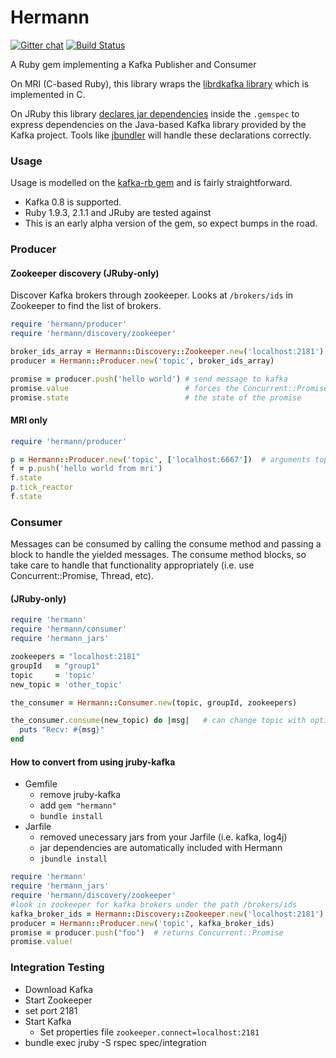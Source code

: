 # Hermann

[![Gitter chat](https://badges.gitter.im/lookout/Hermann.png)](https://gitter.im/lookout/Hermann) [![Build Status](https://travis-ci.org/lookout/Hermann.svg?branch=master)](https://travis-ci.org/lookout/Hermann)

A Ruby gem implementing a Kafka Publisher and Consumer

On MRI (C-based Ruby), this library wraps the [librdkafka
library](https://github.com/edenhill/librdkafka) which is implemented in C.

On JRuby this library [declares jar
dependencies](https://github.com/mkristian/jar-dependencies/wiki/declare-jars-inside-gemspec)
inside the `.gemspec` to express dependencies on the Java-based Kafka library
provided by the Kafka project. Tools like
[jbundler](https://github.com/mkristian/jbundler) will handle these
declarations correctly.

### Usage

Usage is modelled on the
[kafka-rb gem](https://github.com/acrosa/kafka-rb) and is fairly
straightforward.

- Kafka 0.8 is supported.
- Ruby 1.9.3, 2.1.1 and JRuby are tested against
- This is an early alpha version of the gem, so expect bumps in the
  road.


### Producer

#### Zookeeper discovery (JRuby-only)

Discover Kafka brokers through zookeeper.  Looks at ```/brokers/ids``` in Zookeeper to find the list of brokers.

```ruby
require 'hermann/producer'
require 'hermann/discovery/zookeeper'

broker_ids_array = Hermann::Discovery::Zookeeper.new('localhost:2181').get_brokers
producer = Hermann::Producer.new('topic', broker_ids_array)

promise = producer.push('hello world') # send message to kafka
promise.value                          # forces the Concurrent::Promise to finish excuting (#value!)
promise.state                          # the state of the promise
```


#### MRI only

```ruby
require 'hermann/producer'

p = Hermann::Producer.new('topic', ['localhost:6667'])  # arguments topic, list of brokers
f = p.push('hello world from mri')                    
f.state                                               
p.tick_reactor                                        
f.state
```

### Consumer

Messages can be consumed by calling the consume method and passing a block to handle the yielded messages.  The consume method blocks, so take care to handle that functionality appropriately (i.e. use Concurrent::Promise, Thread, etc).

#### (JRuby-only)
```ruby
require 'hermann'
require 'hermann/consumer'
require 'hermann_jars'

zookeepers = "localhost:2181"
groupId   = "group1"
topic     = 'topic'
new_topic = 'other_topic'

the_consumer = Hermann::Consumer.new(topic, groupId, zookeepers)

the_consumer.consume(new_topic) do |msg|   # can change topic with optional argument to .consume
  puts "Recv: #{msg}"
end
```



#### How to convert from using jruby-kafka

* Gemfile
  * remove jruby-kafka
  * add ```gem "hermann"```
  * ```bundle install```
* Jarfile
  * removed unecessary jars from your Jarfile (i.e. kafka, log4j)
  * jar dependencies are automatically included with Hermann
  * ```jbundle install```

```ruby
require 'hermann'
require 'hermann_jars'
require 'hermann/discovery/zookeeper'
#look in zookeeper for kafka brokers under the path /brokers/ids
kafka_broker_ids = Hermann::Discovery::Zookeeper.new('localhost:2181').get_brokers
producer = Hermann::Producer.new('topic', kafka_broker_ids)
promise = producer.push("foo")  # returns Concurrent::Promise
promise.value!
```

### Integration Testing

* Download Kafka
* Start Zookeeper
 * set port 2181
* Start Kafka
  * Set properties file ```zookeeper.connect=localhost:2181```
* bundle exec jruby -S rspec spec/integration






